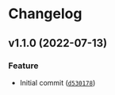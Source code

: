 # Changelog

<!--next-version-placeholder-->

## v1.1.0 (2022-07-13)
### Feature
* Initial commit ([`d530178`](https://github.com/eifinger/here_routing/commit/d53017867acad90ddc9ff2f9c2627b39ad181ce1))
